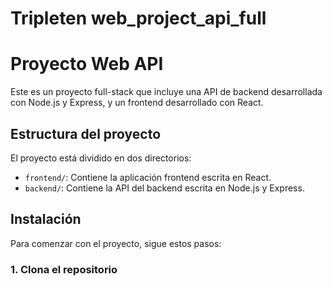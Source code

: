 # Tripleten web_project_api_full

# Proyecto Web API

Este es un proyecto full-stack que incluye una API de backend desarrollada con Node.js y Express, y un frontend desarrollado con React.

## Estructura del proyecto

El proyecto está dividido en dos directorios:

- `frontend/`: Contiene la aplicación frontend escrita en React.
- `backend/`: Contiene la API del backend escrita en Node.js y Express.

## Instalación

Para comenzar con el proyecto, sigue estos pasos:

### 1. Clona el repositorio

```bash

